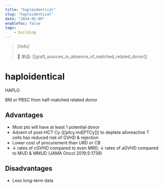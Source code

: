 ```yaml
---
title: "haploidentical"
slug: "haploidentical"
date: "2024-05-09"
enableToc: false
tags:
    - building
---
```


> [!info]
>
> 🌱 來自: [[graft_sources_in_absence_of_matched_related_donor]]

# haploidentical

HAPLO

BM or PBSC from half-matched related donor

## Advantages

- Most pts will have at least 1 potential donor
- Advent of post-HCT Cy ([[ptcy.md|PTCy]]) to deplete alloreactive T cells has reduced risk of GVHD & rejection
- Lower cost of procurement than URD or CB
- ↓ rates of cGVHD compared to even MRD; ↓ rates of aGVHD compared to MUD & MMUD
(JAMA Oncol 2019;5:1739)

## Disadvantages

- Less long-term data
